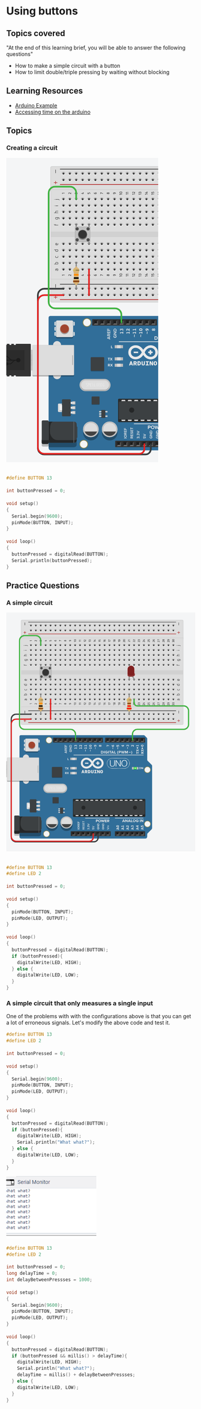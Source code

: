 # Using buttons

## Topics covered

"At the end of this learning brief, you will be able to answer the following questions"

* How to make a simple circuit with a button
* How to limit double/triple pressing by waiting without blocking

## Learning Resources

* [Arduino Example](https://www.arduino.cc/en/Tutorial/BuiltInExamples/Button)
* [Accessing time on the arduino](https://www.arduino.cc/reference/en/language/functions/time/millis/)

## Topics

### Creating a circuit

![](2022-03-14-12-48-29.png)

```cpp

#define BUTTON 13

int buttonPressed = 0;

void setup()
{
  Serial.begin(9600);
  pinMode(BUTTON, INPUT);
}

void loop()
{
  buttonPressed = digitalRead(BUTTON);
  Serial.println(buttonPressed);
}
```

## Practice Questions

### A simple circuit

![](2022-03-14-12-40-35.png)

```cpp

#define BUTTON 13
#define LED 2

int buttonPressed = 0;

void setup()
{
  pinMode(BUTTON, INPUT);
  pinMode(LED, OUTPUT);
}

void loop()
{
  buttonPressed = digitalRead(BUTTON);
  if (buttonPressed){
    digitalWrite(LED, HIGH);
  } else {
    digitalWrite(LED, LOW);
  }
}
```

### A simple circuit that only measures a single input

One of the problems with with the configurations above is that you can get a lot of erroneous signals. Let's modify the above code and test it. 

```cpp
#define BUTTON 13
#define LED 2

int buttonPressed = 0;

void setup()
{
  Serial.begin(9600);
  pinMode(BUTTON, INPUT);
  pinMode(LED, OUTPUT);
}

void loop()
{
  buttonPressed = digitalRead(BUTTON);
  if (buttonPressed){
    digitalWrite(LED, HIGH);
    Serial.println("What what?");
  } else {
    digitalWrite(LED, LOW);
  }
}
```
![](2022-03-14-12-43-07.png)

```cpp
#define BUTTON 13
#define LED 2

int buttonPressed = 0;
long delayTime = 0;
int delayBetweenPressses = 1000;

void setup()
{
  Serial.begin(9600);
  pinMode(BUTTON, INPUT);
  pinMode(LED, OUTPUT);
}

void loop()
{
  buttonPressed = digitalRead(BUTTON);
  if (buttonPressed && millis() > delayTime){
    digitalWrite(LED, HIGH);
    Serial.println("What what?");
    delayTime = millis() + delayBetweenPressses;
  } else {
    digitalWrite(LED, LOW);
  }
}
```
